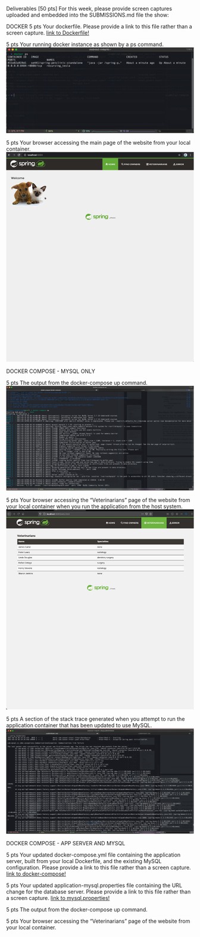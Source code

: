 Deliverables [50 pts]
For this week, please provide screen captures uploaded and embedded into the SUBMISSIONS.md
file the show:

DOCKER
5 pts Your dockerfile. Please provide a link to this file rather than a screen capture.
[link to Dockerfile!](https://github.com/sla7/hw8/blob/main/Dockerfile)

5 pts Your running docker instance as shown by a ps command.
![Screen Capture #2](images/dockerfile2.png)

5 pts Your browser accessing the main page of the website from your local container.
![Screen Capture #2](images/dockerfile3.png)

DOCKER COMPOSE - MYSQL ONLY

5 pts The output from the docker-compose up command.
![Screen Capture #2](images/mysql1.png)

5 pts Your browser accessing the “Veterinarians” page of the website from your local container when you run the application from the host system.
![Screen Capture #2](images/mysql2.png)

5 pts A section of the stack trace generated when you attempt to run the application
container that has been updated to use MySQL.
![Screen Capture #2](images/mysql3.png)

DOCKER COMPOSE - APP SERVER AND MYSQL

5 pts Your updated docker-compose.yml file containing the application server, built from
your local Dockerfile, and the existing MySQL configuration. Please provide a link
to this file rather than a screen capture. [link to docker-compose!](https://github.com/sla7/hw8/blob/main/docker-compose.yml)

5 pts Your updated application-mysql.properties file containing the URL change for
the database server. Please provide a link to this file rather than a screen capture.
[link to mysql.properties!](https://github.com/sla7/hw8/blob/main/spring-petclinic/src/main/resources/application-mysql.properties)

5 pts The output from the docker-compose up command.

5 pts Your browser accessing the “Veterinarians” page of the website from your local container.
